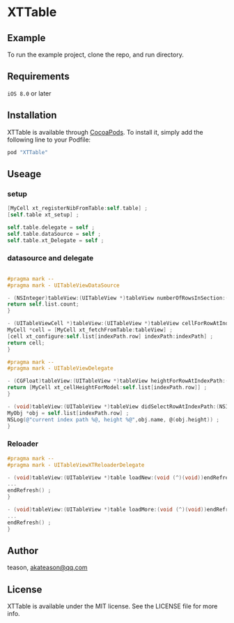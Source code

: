 # XTTable

## Example

To run the example project, clone the repo, and run directory.

## Requirements

`iOS 8.0` or later

## Installation

XTTable is available through [CocoaPods](http://cocoapods.org). To install
it, simply add the following line to your Podfile:

```ruby
pod "XTTable"
```

## Useage

### setup
```Objective-C
[MyCell xt_registerNibFromTable:self.table] ;
[self.table xt_setup] ;

self.table.delegate = self ;
self.table.dataSource = self ;
self.table.xt_Delegate = self ;
```

### datasource and delegate
```Objective-C

#pragma mark --
#pragma mark - UITableViewDataSource

- (NSInteger)tableView:(UITableView *)tableView numberOfRowsInSection:(NSInteger)section {
return self.list.count;
}

- (UITableViewCell *)tableView:(UITableView *)tableView cellForRowAtIndexPath:(NSIndexPath *)indexPath {
MyCell *cell = [MyCell xt_fetchFromTable:tableView] ;
[cell xt_configure:self.list[indexPath.row] indexPath:indexPath] ;
return cell;
}

#pragma mark --
#pragma mark - UITableViewDelegate

- (CGFloat)tableView:(UITableView *)tableView heightForRowAtIndexPath:(NSIndexPath *)indexPath {
return [MyCell xt_cellHeightForModel:self.list[indexPath.row]] ;
}

- (void)tableView:(UITableView *)tableView didSelectRowAtIndexPath:(NSIndexPath *)indexPath {
MyObj *obj = self.list[indexPath.row] ;
NSLog(@"current index path %@, height %@",obj.name, @(obj.height)) ;
}
```

### Reloader
```Objective-C
#pragma mark --
#pragma mark - UITableViewXTReloaderDelegate

- (void)tableView:(UITableView *)table loadNew:(void (^)(void))endRefresh {
...
endRefresh() ;
}

- (void)tableView:(UITableView *)table loadMore:(void (^)(void))endRefresh {
...
endRefresh() ;
}
```
## Author

teason, akateason@qq.com

## License

XTTable is available under the MIT license. See the LICENSE file for more info.
